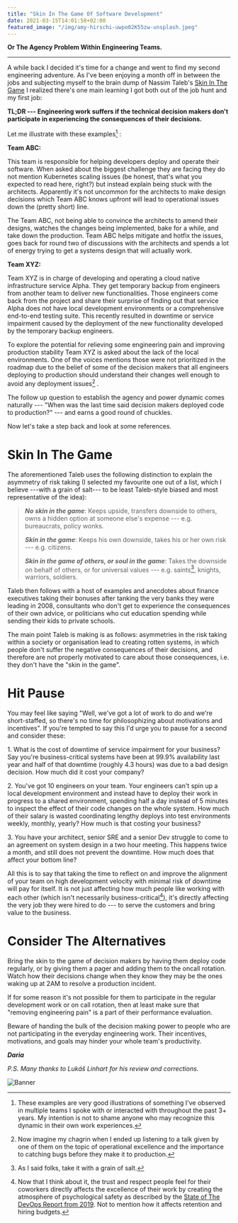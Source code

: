 ```yaml
---
title: "Skin In The Game Of Software Development"
date: 2021-03-15T14:01:58+02:00
featured_image: "/img/amy-hirschi-uwpo02K55zw-unsplash.jpeg"
---
```


**Or The Agency Problem Within Engineering Teams.**

___

A while back I decided it's time for a change and went to find my second engineering adventure. As I've been enjoying a month off in between the
jobs and subjecting myself to the brain dump of Nassim Taleb's [Skin In
The
Game](https://www.goodreads.com/book/show/36064445-skin-in-the-game)
I realized there's one main learning I got both out of the job hunt and my
first job:

**TL;DR --- Engineering work suffers if the technical decision makers
don't participate in experiencing the consequences of their decisions.**

Let me illustrate with these examples[^1] :

**Team ABC:**

This team is responsible for helping developers deploy and operate their
software. When asked about the biggest challenge they are facing they do
not mention Kubernetes scaling issues (be honest, that's what you
expected to read here, right?) but instead explain being stuck with the
architects. Apparently it's not uncommon for the architects to make
design decisions which Team ABC knows upfront will lead to operational
issues down the (pretty short) line.

The Team ABC, not being able to convince the architects to amend their
designs, watches the changes being implemented, bake for a while, and
take down the production. Team ABC helps mitigate and hotfix the issues,
goes back for round two of discussions with the architects and spends a
lot of energy trying to get a systems design that will actually work.

**Team XYZ:**

Team XYZ is in charge of developing and operating a cloud native
infrastructure service Alpha. They get temporary backup from engineers
from another team to deliver new functionalities. Those engineers come
back from the project and share their surprise of finding out that
service Alpha does not have local development environments or a
comprehensive end-to-end testing suite. This recently resulted in
downtime or service impairment caused by the deployment of the new
functionality developed by the temporary backup engineers.

To explore the potential for relieving some engineering pain and
improving production stability Team XYZ is asked about the lack of the
local environments. One of the voices mentions those were not
prioritized in the roadmap due to the belief of some of the decision
makers that all engineers deploying to production should understand
their changes well enough to avoid any deployment issues[^2] .

The follow up question to establish the agency and power dynamic comes
naturally --- "When was the last time said decision makers deployed code
to production?" --- and earns a good round of chuckles.

Now let's take a step back and look at some references.

**Skin In The Game**
====================

The aforementioned Taleb uses the following distinction to explain the
asymmetry of risk taking (I selected my favourite one out of a list,
which I believe ---with a grain of salt--- to be least Taleb-style
biased and most representative of the idea):


> ***No skin in the game***: Keeps upside, transfers downside to others, owns a hidden option at someone else's expense --- e.g. bureaucrats, policy wonks.
>
> ***Skin in the game***: Keeps his own downside, takes his or her own risk --- e.g. citizens.
>
> ***Skin in the game of others, or soul in the game***: Takes the downside on behalf of others, or for universal values --- e.g. saints[^3], knights, warriors, soldiers.

Taleb then follows with a host of examples and anecdotes about finance
executives taking their bonuses after tanking the very banks they were
leading in 2008, consultants who don't get to experience the
consequences of their own advice, or politicians who cut education
spending while sending their kids to private schools.

The main point Taleb is making is as follows: asymmetries in the risk
taking within a society or organisation lead to creating rotten systems,
in which people don't suffer the negative consequences of their
decisions, and therefore are not properly motivated to care about those
consequences, i.e. they don't have the "skin in the game".

**Hit Pause**
=============

You may feel like saying "Well, we've got a lot of work to do and we're
short-staffed, so there's no time for philosophizing about motivations
and incentives". If you're tempted to say this I'd urge you to pause for
a second and consider these:

1\. What is the cost of downtime of service impairment for your business?
Say you're business-critical systems have been at 99.9% availability
last year and half of that downtime (roughly 4.3 hours) was due to a bad
design decision. How much did it cost your company?

2\. You've got 10 engineers on your team. Your engineers can't spin up a
local development environment and instead have to deploy their work in
progress to a shared environment, spending half a day instead of 5
minutes to inspect the effect of their code changes on the whole system.
How much of their salary is wasted coordinating lengthy deploys into
test environments weekly, monthly, yearly? How much is that costing your
business?

3\. You have your architect, senior SRE and a senior Dev struggle to come
to an agreement on system design in a two hour meeting. This happens
twice a month, and still does not prevent the downtime. How much does
that affect your bottom line?

All this is to say that taking the time to reflect on and improve the
alignment of your team on high development velocity with minimal risk of
downtime will pay for itself. It is not just affecting how much people
like working with each other (which isn't necessarily
business-critical[^4]), it's directly affecting the very job they were
hired to do --- to serve the customers and bring value to the business.

**Consider The Alternatives**
=============================

Bring the skin to the game of decision makers by having them deploy code
regularly, or by giving them a pager and adding them to the oncall
rotation. Watch how their decisions change when they know they may be
the ones waking up at 2AM to resolve a production incident.

If for some reason it's not possible for them to participate in the
regular development work or on call rotation, then at least make sure
that "removing engineering pain" is a part of their performance
evaluation.

Beware of handing the bulk of the decision making power to people who
are not participating in the everyday engineering work. Their
incentives, motivations, and goals may hinder your whole team's
productivity.

[^1]: These examples are very good illustrations of something I've
    observed in multiple teams I spoke with or interacted with
    throughout the past 3+ years. My intention is not to shame anyone
    who may recognize this dynamic in their own work experiences.

[^2]: Now imagine my chagrin when I ended up listening to a talk given
    by one of them on the topic of operational excellence and the
    importance to catching bugs before they make it to production.

[^3]: As I said folks, take it with a grain of salt.

[^4]: Now that I think about it, the trust and respect people feel for
    their coworkers directly affects the excellence of their work by
    creating the atmosphere of psychological safety as described by the
    [State of The DevOps Report from
    2019](https://services.google.com/fh/files/misc/state-of-devops-2019.pdf).
    Not to mention how it affects retention and hiring budgets.

_**Daria**_

*P.S. Many thanks to Lukáš Linhart for his review and corrections.*

![Banner](/images/dg-tcp.webp)

